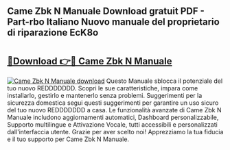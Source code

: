 ## Came Zbk N Manuale Download gratuit PDF - Part-rbo Italiano Nuovo manuale del proprietario di riparazione EcK8o

# <h2><a href="http://df9gmrd.blite.top/?on=Came+Zbk+N+Manuale">🔗Download 👉🔴 Came Zbk N Manuale</a></h2>

[![Came Zbk N Manuale download](https://i.imgur.com/lujVjoI.png)](http://df9gmrd.blite.top/?on=Came+Zbk+N+Manuale)
Questo Manuale sblocca il potenziale del tuo nuovo REDDDDDDD. Scopri le sue caratteristiche, impara come installarlo, gestirlo e mantenerlo senza problemi. Suggerimenti per la sicurezza domestica segui questi suggerimenti per garantire un uso sicuro del tuo nuovo REDDDDDDD a casa. Le funzionalità avanzate di Came Zbk N Manuale includono aggiornamenti automatici, Dashboard personalizzabile, Supporto multilingue e Attivazione Vocale, tutti accessibili e personalizzati dall'interfaccia utente. Grazie per aver scelto noi! Apprezziamo la tua fiducia e il tuo supporto per Came Zbk N Manuale.

